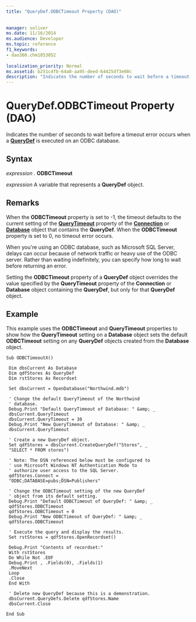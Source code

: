 ```yaml
---
title: "QueryDef.ODBCTimeout Property (DAO)"
 
 
manager: soliver
ms.date: 11/16/2014
ms.audience: Developer
ms.topic: reference
f1_keywords:
- dao360.chm1053052
  
localization_priority: Normal
ms.assetid: b251c4fb-64a8-aa95-deed-64425df3e00c
description: "Indicates the number of seconds to wait before a timeout error occurs when a QueryDef is executed on an ODBC database."
---
```


# QueryDef.ODBCTimeout Property (DAO)

Indicates the number of seconds to wait before a timeout error occurs when a **[QueryDef](querydef-object-dao.md)** is executed on an ODBC database. 
  
## Syntax

 *expression*  . **ODBCTimeout**
  
 *expression*  A variable that represents a **QueryDef** object. 
  
## Remarks

When the **ODBCTimeout** property is set to -1, the timeout defaults to the current setting of the **[QueryTimeout](database-querytimeout-property-dao.md)** property of the **[Connection](connection-object-dao.md)** or **[Database](database-object-dao.md)** object that contains the **QueryDef**. When the **ODBCTimeout** property is set to 0, no timeout error occurs. 
  
When you're using an ODBC database, such as Microsoft SQL Server, delays can occur because of network traffic or heavy use of the ODBC server. Rather than waiting indefinitely, you can specify how long to wait before returning an error.
  
Setting the **ODBCTimeout** property of a **QueryDef** object overrides the value specified by the **QueryTimeout** property of the **Connection** or **Database** object containing the **QueryDef**, but only for that **QueryDef** object. 
  
## Example

This example uses the **ODBCTimeout** and **QueryTimeout** properties to show how the **QueryTimeout** setting on a **Database** object sets the default **ODBCTimeout** setting on any **QueryDef** objects created from the **Database** object. 
  
```
Sub ODBCTimeoutX() 
 
 Dim dbsCurrent As Database 
 Dim qdfStores As QueryDef 
 Dim rstStores As Recordset 
 
 Set dbsCurrent = OpenDatabase("Northwind.mdb") 
 
 ' Change the default QueryTimeout of the Northwind 
 ' database. 
 Debug.Print "Default QueryTimeout of Database: " &amp; _ 
 dbsCurrent.QueryTimeout 
 dbsCurrent.QueryTimeout = 30 
 Debug.Print "New QueryTimeout of Database: " &amp; _ 
 dbsCurrent.QueryTimeout 
 
 ' Create a new QueryDef object. 
 Set qdfStores = dbsCurrent.CreateQueryDef("Stores", _ 
 "SELECT * FROM stores") 
 
 ' Note: The DSN referenced below must be configured to 
 ' use Microsoft Windows NT Authentication Mode to 
 ' authorize user access to the SQL Server. 
 qdfStores.Connect = _ 
 "ODBC;DATABASE=pubs;DSN=Publishers" 
 
 ' Change the ODBCTimeout setting of the new QueryDef 
 ' object from its default setting. 
 Debug.Print "Default ODBCTimeout of QueryDef: " &amp; _ 
 qdfStores.ODBCTimeout 
 qdfStores.ODBCTimeout = 0 
 Debug.Print "New ODBCTimeout of QueryDef: " &amp; _ 
 qdfStores.ODBCTimeout 
 
 ' Execute the query and display the results. 
 Set rstStores = qdfStores.OpenRecordset() 
 
 Debug.Print "Contents of recordset:" 
 With rstStores 
 Do While Not .EOF 
 Debug.Print , .Fields(0), .Fields(1) 
 .MoveNext 
 Loop 
 .Close 
 End With 
 
 ' Delete new QueryDef because this is a demonstration. 
 dbsCurrent.QueryDefs.Delete qdfStores.Name 
 dbsCurrent.Close 
 
End Sub 
 
```


